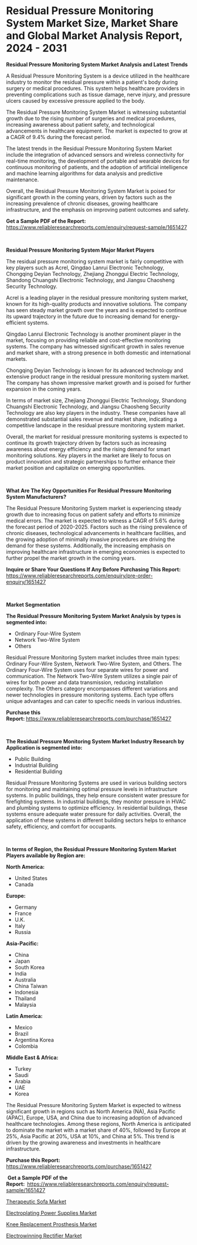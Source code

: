 <p><h1>Residual Pressure Monitoring System Market Size, Market Share and Global Market Analysis Report, 2024 - 2031</h1></p><p><strong>Residual Pressure Monitoring System Market Analysis and Latest Trends</strong></p>
<p><p>A Residual Pressure Monitoring System is a device utilized in the healthcare industry to monitor the residual pressure within a patient's body during surgery or medical procedures. This system helps healthcare providers in preventing complications such as tissue damage, nerve injury, and pressure ulcers caused by excessive pressure applied to the body.</p><p>The Residual Pressure Monitoring System Market is witnessing substantial growth due to the rising number of surgeries and medical procedures, increasing awareness about patient safety, and technological advancements in healthcare equipment. The market is expected to grow at a CAGR of 9.4% during the forecast period.</p><p>The latest trends in the Residual Pressure Monitoring System Market include the integration of advanced sensors and wireless connectivity for real-time monitoring, the development of portable and wearable devices for continuous monitoring of patients, and the adoption of artificial intelligence and machine learning algorithms for data analysis and predictive maintenance.</p><p>Overall, the Residual Pressure Monitoring System Market is poised for significant growth in the coming years, driven by factors such as the increasing prevalence of chronic diseases, growing healthcare infrastructure, and the emphasis on improving patient outcomes and safety.</p></p>
<p><strong>Get a Sample PDF of the Report:&nbsp;</strong> <a href="https://www.reliableresearchreports.com/enquiry/request-sample/1651427">https://www.reliableresearchreports.com/enquiry/request-sample/1651427</a></p>
<p>&nbsp;</p>
<p><strong>Residual Pressure Monitoring System Major Market Players</strong></p>
<p><p>The residual pressure monitoring system market is fairly competitive with key players such as Acrel, Qingdao Lanrui Electronic Technology, Chongqing Deyian Technology, Zhejiang Zhonggui Electric Technology, Shandong Chuangshi Electronic Technology, and Jiangsu Chaosheng Security Technology.</p><p>Acrel is a leading player in the residual pressure monitoring system market, known for its high-quality products and innovative solutions. The company has seen steady market growth over the years and is expected to continue its upward trajectory in the future due to increasing demand for energy-efficient systems.</p><p>Qingdao Lanrui Electronic Technology is another prominent player in the market, focusing on providing reliable and cost-effective monitoring systems. The company has witnessed significant growth in sales revenue and market share, with a strong presence in both domestic and international markets.</p><p>Chongqing Deyian Technology is known for its advanced technology and extensive product range in the residual pressure monitoring system market. The company has shown impressive market growth and is poised for further expansion in the coming years.</p><p>In terms of market size, Zhejiang Zhonggui Electric Technology, Shandong Chuangshi Electronic Technology, and Jiangsu Chaosheng Security Technology are also key players in the industry. These companies have all demonstrated substantial sales revenue and market share, indicating a competitive landscape in the residual pressure monitoring system market.</p><p>Overall, the market for residual pressure monitoring systems is expected to continue its growth trajectory driven by factors such as increasing awareness about energy efficiency and the rising demand for smart monitoring solutions. Key players in the market are likely to focus on product innovation and strategic partnerships to further enhance their market position and capitalize on emerging opportunities.</p></p>
<p>&nbsp;</p>
<p><strong>What Are The Key Opportunities For Residual Pressure Monitoring System Manufacturers?</strong></p>
<p><p>The Residual Pressure Monitoring System market is experiencing steady growth due to increasing focus on patient safety and efforts to minimize medical errors. The market is expected to witness a CAGR of 5.6% during the forecast period of 2020-2025. Factors such as the rising prevalence of chronic diseases, technological advancements in healthcare facilities, and the growing adoption of minimally invasive procedures are driving the demand for these systems. Additionally, the increasing emphasis on improving healthcare infrastructure in emerging economies is expected to further propel the market growth in the coming years.</p></p>
<p><strong>Inquire or Share Your Questions If Any Before Purchasing This Report:</strong> <a href="https://www.reliableresearchreports.com/enquiry/pre-order-enquiry/1651427">https://www.reliableresearchreports.com/enquiry/pre-order-enquiry/1651427</a></p>
<p>&nbsp;</p>
<p><strong>Market Segmentation</strong></p>
<p><strong>The Residual Pressure Monitoring System Market Analysis by types is segmented into:</strong></p>
<p><ul><li>Ordinary Four-Wire System</li><li>Network Two-Wire System</li><li>Others</li></ul></p>
<p><p>Residual Pressure Monitoring System market includes three main types: Ordinary Four-Wire System, Network Two-Wire System, and Others. The Ordinary Four-Wire System uses four separate wires for power and communication. The Network Two-Wire System utilizes a single pair of wires for both power and data transmission, reducing installation complexity. The Others category encompasses different variations and newer technologies in pressure monitoring systems. Each type offers unique advantages and can cater to specific needs in various industries.</p></p>
<p><strong>Purchase this Report:&nbsp;</strong><a href="https://www.reliableresearchreports.com/purchase/1651427">https://www.reliableresearchreports.com/purchase/1651427</a></p>
<p>&nbsp;</p>
<p><strong>The Residual Pressure Monitoring System Market Industry Research by Application is segmented into:</strong></p>
<p><ul><li>Public Building</li><li>Industrial Building</li><li>Residential Building</li></ul></p>
<p><p>Residual Pressure Monitoring Systems are used in various building sectors for monitoring and maintaining optimal pressure levels in infrastructure systems. In public buildings, they help ensure consistent water pressure for firefighting systems. In industrial buildings, they monitor pressure in HVAC and plumbing systems to optimize efficiency. In residential buildings, these systems ensure adequate water pressure for daily activities. Overall, the application of these systems in different building sectors helps to enhance safety, efficiency, and comfort for occupants.</p></p>
<p>&nbsp;</p>
<p><strong>In terms of Region, the Residual Pressure Monitoring System Market Players available by Region are:</strong></p>
<p>
    <p> <strong> North America: </strong>
        <ul>
            <li>United States</li>
            <li>Canada</li>
        </ul>
        </p> 
    <p> <strong> Europe: </strong>
        <ul>
            <li>Germany</li>
            <li>France</li>
            <li>U.K.</li>
            <li>Italy</li>
            <li>Russia</li>
        </ul>
        </p> 
    <p> <strong> Asia-Pacific: </strong>
        <ul>
            <li>China</li>
            <li>Japan</li>
            <li>South Korea</li>
            <li>India</li>
            <li>Australia</li>
            <li>China Taiwan</li>
            <li>Indonesia</li>
            <li>Thailand</li>
            <li>Malaysia</li>
        </ul>
        </p> 
    <p> <strong> Latin America: </strong>
        <ul>
            <li>Mexico</li>
            <li>Brazil</li>
            <li>Argentina Korea</li>
            <li>Colombia</li>
        </ul>
        </p> 
    <p> <strong> Middle East & Africa: </strong>
        <ul>
            <li>Turkey</li>
            <li>Saudi</li>
            <li>Arabia</li>
            <li>UAE</li>
            <li>Korea</li>
        </ul>
    </p>
    </p>
<p><p>The Residual Pressure Monitoring System Market is expected to witness significant growth in regions such as North America (NA), Asia Pacific (APAC), Europe, USA, and China due to increasing adoption of advanced healthcare technologies. Among these regions, North America is anticipated to dominate the market with a market share of 40%, followed by Europe at 25%, Asia Pacific at 20%, USA at 10%, and China at 5%. This trend is driven by the growing awareness and investments in healthcare infrastructure.</p></p>
<p><strong>Purchase this Report: </strong><a href="https://www.reliableresearchreports.com/purchase/1651427">https://www.reliableresearchreports.com/purchase/1651427</a></p>
<p>&nbsp;<strong>Get a Sample PDF of the Report:&nbsp;&nbsp;</strong><a href="https://www.reliableresearchreports.com/enquiry/request-sample/1651427">https://www.reliableresearchreports.com/enquiry/request-sample/1651427</a></p>
<p><strong></strong></p>
<p><p><a href="https://medium.com/@jaredkiehn7567/therapeutic-sofa-market-comprehensive-assessment-by-type-application-and-geography-21cde70ae884">Therapeutic Sofa Market</a></p><p><a href="https://issuu.com/reportprime-2/docs/electroplating-power-supplies-market-size-2030.ppt">Electroplating Power Supplies Market</a></p><p><a href="https://medium.com/@jaredkiehn7567/knee-replacement-prosthesis-market-report-reveals-the-latest-trends-and-growth-opportunities-of-e3135f65e3bd">Knee Replacement Prosthesis Market</a></p><p><a href="https://issuu.com/reportprime-2/docs/electrowinning-rectifier-market-size-2030.pptx">Electrowinning Rectifier Market</a></p></p>
